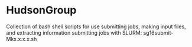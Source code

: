 # HudsonGroup
Collection of bash shell scripts for use submitting jobs, making input files, and extracting information
submitting jobs with SLURM: sg16submit-Mkx.x.x.x.sh
